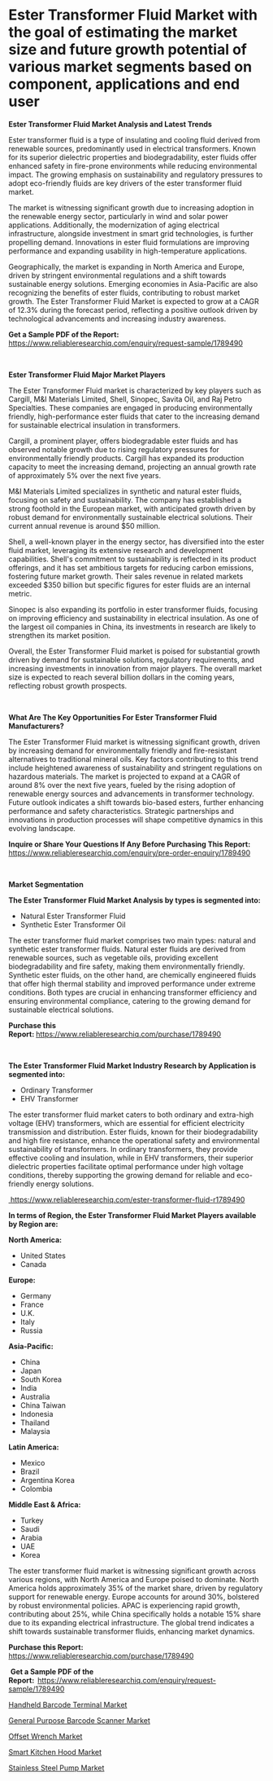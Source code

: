 <p><h1>Ester Transformer Fluid Market with the goal of estimating the market size and future growth potential of various market segments based on component, applications and end user</h1></p><p><strong>Ester Transformer Fluid Market Analysis and Latest Trends</strong></p>
<p><p>Ester transformer fluid is a type of insulating and cooling fluid derived from renewable sources, predominantly used in electrical transformers. Known for its superior dielectric properties and biodegradability, ester fluids offer enhanced safety in fire-prone environments while reducing environmental impact. The growing emphasis on sustainability and regulatory pressures to adopt eco-friendly fluids are key drivers of the ester transformer fluid market.</p><p>The market is witnessing significant growth due to increasing adoption in the renewable energy sector, particularly in wind and solar power applications. Additionally, the modernization of aging electrical infrastructure, alongside investment in smart grid technologies, is further propelling demand. Innovations in ester fluid formulations are improving performance and expanding usability in high-temperature applications.</p><p>Geographically, the market is expanding in North America and Europe, driven by stringent environmental regulations and a shift towards sustainable energy solutions. Emerging economies in Asia-Pacific are also recognizing the benefits of ester fluids, contributing to robust market growth. The Ester Transformer Fluid Market is expected to grow at a CAGR of 12.3% during the forecast period, reflecting a positive outlook driven by technological advancements and increasing industry awareness.</p></p>
<p><strong>Get a Sample PDF of the Report:&nbsp;</strong> <a href="https://www.reliableresearchiq.com/enquiry/request-sample/1789490?utm_campaign=3139&utm_medium=2&utm_source=Github&utm_content=ia&utm_term=25032025&utm_id=ester-transformer-fluid">https://www.reliableresearchiq.com/enquiry/request-sample/1789490</a></p>
<p>&nbsp;</p>
<p><strong>Ester Transformer Fluid Major Market Players</strong></p>
<p><p>The Ester Transformer Fluid market is characterized by key players such as Cargill, M&I Materials Limited, Shell, Sinopec, Savita Oil, and Raj Petro Specialties. These companies are engaged in producing environmentally friendly, high-performance ester fluids that cater to the increasing demand for sustainable electrical insulation in transformers.</p><p>Cargill, a prominent player, offers biodegradable ester fluids and has observed notable growth due to rising regulatory pressures for environmentally friendly products. Cargill has expanded its production capacity to meet the increasing demand, projecting an annual growth rate of approximately 5% over the next five years.</p><p>M&I Materials Limited specializes in synthetic and natural ester fluids, focusing on safety and sustainability. The company has established a strong foothold in the European market, with anticipated growth driven by robust demand for environmentally sustainable electrical solutions. Their current annual revenue is around $50 million.</p><p>Shell, a well-known player in the energy sector, has diversified into the ester fluid market, leveraging its extensive research and development capabilities. Shell's commitment to sustainability is reflected in its product offerings, and it has set ambitious targets for reducing carbon emissions, fostering future market growth. Their sales revenue in related markets exceeded $350 billion but specific figures for ester fluids are an internal metric.</p><p>Sinopec is also expanding its portfolio in ester transformer fluids, focusing on improving efficiency and sustainability in electrical insulation. As one of the largest oil companies in China, its investments in research are likely to strengthen its market position.</p><p>Overall, the Ester Transformer Fluid market is poised for substantial growth driven by demand for sustainable solutions, regulatory requirements, and increasing investments in innovation from major players. The overall market size is expected to reach several billion dollars in the coming years, reflecting robust growth prospects.</p></p>
<p>&nbsp;</p>
<p><strong>What Are The Key Opportunities For Ester Transformer Fluid Manufacturers?</strong></p>
<p><p>The Ester Transformer Fluid market is witnessing significant growth, driven by increasing demand for environmentally friendly and fire-resistant alternatives to traditional mineral oils. Key factors contributing to this trend include heightened awareness of sustainability and stringent regulations on hazardous materials. The market is projected to expand at a CAGR of around 8% over the next five years, fueled by the rising adoption of renewable energy sources and advancements in transformer technology. Future outlook indicates a shift towards bio-based esters, further enhancing performance and safety characteristics. Strategic partnerships and innovations in production processes will shape competitive dynamics in this evolving landscape.</p></p>
<p><strong>Inquire or Share Your Questions If Any Before Purchasing This Report:</strong> <a href="https://www.reliableresearchiq.com/enquiry/pre-order-enquiry/1789490?utm_campaign=3139&utm_medium=2&utm_source=Github&utm_content=ia&utm_term=25032025&utm_id=ester-transformer-fluid">https://www.reliableresearchiq.com/enquiry/pre-order-enquiry/1789490</a></p>
<p>&nbsp;</p>
<p><strong>Market Segmentation</strong></p>
<p><strong>The Ester Transformer Fluid Market Analysis by types is segmented into:</strong></p>
<p><ul><li>Natural Ester Transformer Fluid</li><li>Synthetic Ester Transformer Oil</li></ul></p>
<p><p>The ester transformer fluid market comprises two main types: natural and synthetic ester transformer fluids. Natural ester fluids are derived from renewable sources, such as vegetable oils, providing excellent biodegradability and fire safety, making them environmentally friendly. Synthetic ester fluids, on the other hand, are chemically engineered fluids that offer high thermal stability and improved performance under extreme conditions. Both types are crucial in enhancing transformer efficiency and ensuring environmental compliance, catering to the growing demand for sustainable electrical solutions.</p></p>
<p><strong>Purchase this Report:&nbsp;</strong><a href="https://www.reliableresearchiq.com/purchase/1789490?utm_campaign=3139&utm_medium=2&utm_source=Github&utm_content=ia&utm_term=25032025&utm_id=ester-transformer-fluid">https://www.reliableresearchiq.com/purchase/1789490</a></p>
<p>&nbsp;</p>
<p><strong>The Ester Transformer Fluid Market Industry Research by Application is segmented into:</strong></p>
<p><ul><li>Ordinary Transformer</li><li>EHV Transformer</li></ul></p>
<p><p>The ester transformer fluid market caters to both ordinary and extra-high voltage (EHV) transformers, which are essential for efficient electricity transmission and distribution. Ester fluids, known for their biodegradability and high fire resistance, enhance the operational safety and environmental sustainability of transformers. In ordinary transformers, they provide effective cooling and insulation, while in EHV transformers, their superior dielectric properties facilitate optimal performance under high voltage conditions, thereby supporting the growing demand for reliable and eco-friendly energy solutions.</p></p>
<p><a href="https://www.reliableresearchiq.com/ester-transformer-fluid-r1789490?utm_campaign=3139&utm_medium=2&utm_source=Github&utm_content=ia&utm_term=25032025&utm_id=ester-transformer-fluid">&nbsp;https://www.reliableresearchiq.com/ester-transformer-fluid-r1789490</a></p>
<p><strong>In terms of Region, the Ester Transformer Fluid Market Players available by Region are:</strong></p>
<p>
    <p> <strong> North America: </strong>
        <ul>
            <li>United States</li>
            <li>Canada</li>
        </ul>
        </p> 
    <p> <strong> Europe: </strong>
        <ul>
            <li>Germany</li>
            <li>France</li>
            <li>U.K.</li>
            <li>Italy</li>
            <li>Russia</li>
        </ul>
        </p> 
    <p> <strong> Asia-Pacific: </strong>
        <ul>
            <li>China</li>
            <li>Japan</li>
            <li>South Korea</li>
            <li>India</li>
            <li>Australia</li>
            <li>China Taiwan</li>
            <li>Indonesia</li>
            <li>Thailand</li>
            <li>Malaysia</li>
        </ul>
        </p> 
    <p> <strong> Latin America: </strong>
        <ul>
            <li>Mexico</li>
            <li>Brazil</li>
            <li>Argentina Korea</li>
            <li>Colombia</li>
        </ul>
        </p> 
    <p> <strong> Middle East & Africa: </strong>
        <ul>
            <li>Turkey</li>
            <li>Saudi</li>
            <li>Arabia</li>
            <li>UAE</li>
            <li>Korea</li>
        </ul>
    </p>
    </p>
<p><p>The ester transformer fluid market is witnessing significant growth across various regions, with North America and Europe poised to dominate. North America holds approximately 35% of the market share, driven by regulatory support for renewable energy. Europe accounts for around 30%, bolstered by robust environmental policies. APAC is experiencing rapid growth, contributing about 25%, while China specifically holds a notable 15% share due to its expanding electrical infrastructure. The global trend indicates a shift towards sustainable transformer fluids, enhancing market dynamics.</p></p>
<p><strong>Purchase this Report: </strong><a href="https://www.reliableresearchiq.com/purchase/1789490?utm_campaign=3139&utm_medium=2&utm_source=Github&utm_content=ia&utm_term=25032025&utm_id=ester-transformer-fluid">https://www.reliableresearchiq.com/purchase/1789490</a></p>
<p>&nbsp;<strong>Get a Sample PDF of the Report:&nbsp;&nbsp;</strong><a href="https://www.reliableresearchiq.com/enquiry/request-sample/1789490?utm_campaign=3139&utm_medium=2&utm_source=Github&utm_content=ia&utm_term=25032025&utm_id=ester-transformer-fluid">https://www.reliableresearchiq.com/enquiry/request-sample/1789490</a></p>
<p><strong></strong></p>
<p><p><a href="https://www.linkedin.com/pulse/market-insights-handheld-barcode-terminal-sector-2025-2032-kzzpc?utm_campaign=3139&utm_medium=2&utm_source=Github&utm_content=ia&utm_term=25032025&utm_id=ester-transformer-fluid">Handheld Barcode Terminal Market</a></p><p><a href="https://www.linkedin.com/pulse/general-purpose-barcode-scanner-market-trends-focusing-dggcc?utm_campaign=3139&utm_medium=2&utm_source=Github&utm_content=ia&utm_term=25032025&utm_id=ester-transformer-fluid">General Purpose Barcode Scanner Market</a></p><p><a href="https://www.linkedin.com/pulse/offset-wrench-market-size-trends-86-growth-forecast-from-rxpac?utm_campaign=3139&utm_medium=2&utm_source=Github&utm_content=ia&utm_term=25032025&utm_id=ester-transformer-fluid">Offset Wrench Market</a></p><p><a href="https://www.linkedin.com/pulse/market-forecasting-change-global-smart-kitchen-hood-dynamics-9ggfc?utm_campaign=3139&utm_medium=2&utm_source=Github&utm_content=ia&utm_term=25032025&utm_id=ester-transformer-fluid">Smart Kitchen Hood Market</a></p><p><a href="https://www.linkedin.com/pulse/stainless-steel-pump-market-research-report-identifying-zlplc?utm_campaign=3139&utm_medium=2&utm_source=Github&utm_content=ia&utm_term=25032025&utm_id=ester-transformer-fluid">Stainless Steel Pump Market</a></p></p>